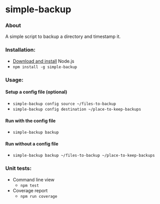 simple-backup
=============

### About

A simple script to backup a directory and timestamp it.

### Installation:

* [Download and install](https://nodejs.org/download/) Node.js
* `npm install -g simple-backup`

### Usage:

#### Setup a config file (optional)

* `simple-backup config source ~/files-to-backup`
* `simple-backup config destination ~/place-to-keep-backups`

#### Run with the config file

* `simple-backup backup`

#### Run without a config file
* `simple-backup backup ~/files-to-backup ~/place-to-keep-backups`

### Unit tests:

* Command line view
  * `npm test`
* Coverage report
  * `npm run coverage`
